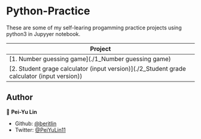 # Python-Practice

These are some of my self-learing progamming practice projects using python3 in Jupyyer notebook.

| Project                                                      |
| ------------------------------------------------------------ |
| [1. Number guessing game](./1_Number guessing game)          |
| [2. Student grage calculator (input version)](./2_Student grade calculator (input version)) |



## Author

🥀  **Pei-Yu Lin**

- Github: [@beritlin](https://github.com/beritlin)
- Twitter: [@PeiYuLin11](https://twitter.com/PeiYuLin11) 
